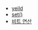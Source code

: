 - [yeild](https://github.com/SeoMiYoung/miyoung-zone/issues/151)
- [set()](https://github.com/SeoMiYoung/miyoung-zone/issues/6)
- [비트 연산](https://github.com/SeoMiYoung/miyoung-zone/issues/160)
